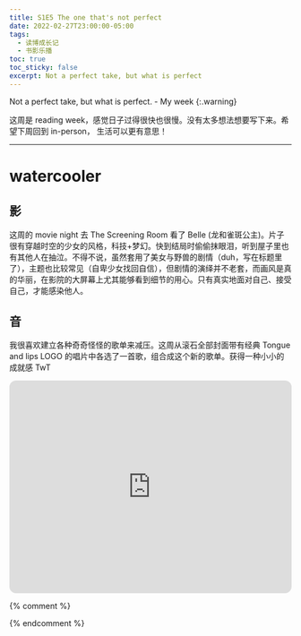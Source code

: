 ```yaml
---
title: S1E5 The one that's not perfect
date: 2022-02-27T23:00:00-05:00
tags:
  - 读博成长记
  - 书影乐播
toc: true
toc_sticky: false
excerpt: Not a perfect take, but what is perfect
---
```


Not a perfect take, but what is perfect. - My week
{:.warning}

这周是 reading week，感觉日子过得很快也很慢。没有太多想法想要写下来。希望下周回到 in-person， 生活可以更有意思！


---
# watercooler
## 影
这周的 movie night 去 The Screening Room 看了 Belle (龙和雀斑公主)。片子很有穿越时空的少女的风格，科技+梦幻。快到结局时偷偷抹眼泪，听到屋子里也有其他人在抽泣。不得不说，虽然套用了美女与野兽的剧情（duh，写在标题里了），主题也比较常见（自卑少女找回自信），但剧情的演绎并不老套，而画风是真的华丽，在影院的大屏幕上尤其能够看到细节的用心。只有真实地面对自己、接受自己，才能感染他人。

## 音
我很喜欢建立各种奇奇怪怪的歌单来减压。这周从滚石全部封面带有经典 Tongue and lips LOGO 的唱片中各选了一首歌，组合成这个新的歌单。获得一种小小的成就感 TwT

<iframe style="border-radius:12px" src="https://open.spotify.com/embed/playlist/3HzzhJmU2HAn0pB5kXPzQr?utm_source=generator" width="100%" height="380" frameBorder="0" allowfullscreen="" allow="autoplay; clipboard-write; encrypted-media; fullscreen; picture-in-picture"></iframe>


{% comment %}



{% endcomment %}
